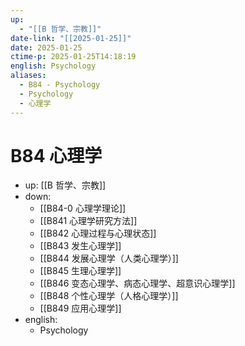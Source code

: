 ```yaml
---
up:
  - "[[B 哲学、宗教]]"
date-link: "[[2025-01-25]]"
date: 2025-01-25
ctime-p: 2025-01-25T14:18:19
english: Psychology
aliases:
  - B84 - Psychology
  - Psychology
  - 心理学
---
```


# B84 心理学

- up: [[B 哲学、宗教]]
- down:
	- [[B84-0 心理学理论]]
	- [[B841 心理学研究方法]]
	- [[B842 心理过程与心理状态]]
	- [[B843 发生心理学]]
	- [[B844 发展心理学（人类心理学）]]
	- [[B845 生理心理学]]
	- [[B846 变态心理学、病态心理学、超意识心理学]]
	- [[B848 个性心理学（人格心理学）]]
	- [[B849 应用心理学]]
- english:
	- Psychology
